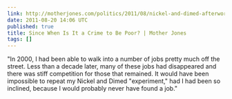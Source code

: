 ```yaml
---
link: http://motherjones.com/politics/2011/08/nickel-and-dimed-afterword?page=1
date: 2011-08-20 14:06 UTC
published: true
title: Since When Is It a Crime to Be Poor? | Mother Jones
tags: []
---
```


"In 2000, I had been able to walk into a number of jobs pretty much off the street. Less than a decade later, many of these jobs had disappeared and there was stiff competition for those that remained. It would have been impossible to repeat my Nickel and Dimed "experiment," had I had been so inclined, because I would probably never have found a job."

